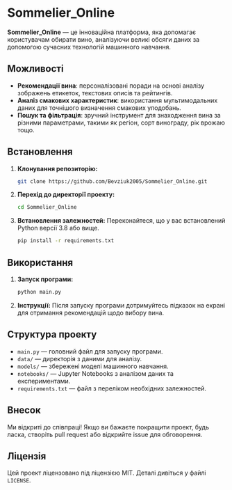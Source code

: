 # Sommelier_Online

**Sommelier_Online** — це інноваційна платформа, яка допомагає користувачам обирати вино, аналізуючи великі обсяги даних за допомогою сучасних технологій машинного навчання.

## Можливості

- **Рекомендації вина**: персоналізовані поради на основі аналізу зображень етикеток, текстових описів та рейтингів.
- **Аналіз смакових характеристик**: використання мультимодальних даних для точнішого визначення смакових уподобань.
- **Пошук та фільтрація**: зручний інструмент для знаходження вина за різними параметрами, такими як регіон, сорт винограду, рік врожаю тощо.

## Встановлення

1. **Клонування репозиторію:**
   ```bash
   git clone https://github.com/Bevziuk2005/Sommelier_Online.git
   ```
2. **Перехід до директорії проекту:**
   ```bash
   cd Sommelier_Online
   ```
3. **Встановлення залежностей:**
   Переконайтеся, що у вас встановлений Python версії 3.8 або вище.
   ```bash
   pip install -r requirements.txt
   ```

## Використання

1. **Запуск програми:**
   ```bash
   python main.py
   ```
2. **Інструкції:**
   Після запуску програми дотримуйтесь підказок на екрані для отримання рекомендацій щодо вибору вина.

## Структура проекту

- `main.py` — головний файл для запуску програми.
- `data/` — директорія з даними для аналізу.
- `models/` — збережені моделі машинного навчання.
- `notebooks/` — Jupyter Notebooks з аналізом даних та експериментами.
- `requirements.txt` — файл з переліком необхідних залежностей.

## Внесок

Ми відкриті до співпраці! Якщо ви бажаєте покращити проект, будь ласка, створіть pull request або відкрийте issue для обговорення.

## Ліцензія

Цей проект ліцензовано під ліцензією MIT. Деталі дивіться у файлі `LICENSE`.

